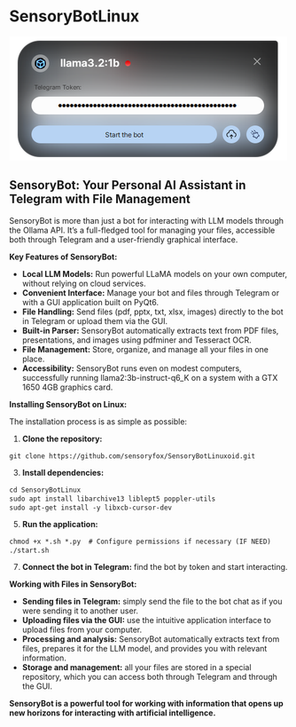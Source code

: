 # SensoryBotLinux

![alt text](https://github.com/sensoryfox/SensoryBotLinuxoid/blob/master/HowItsLook.png?raw=true)

## SensoryBot: Your Personal AI Assistant in Telegram with File Management

SensoryBot is more than just a bot for interacting with LLM models through the Ollama API. It’s a full-fledged tool for managing your files, accessible both through Telegram and a user-friendly graphical interface.

**Key Features of SensoryBot:**

* **Local LLM Models:** Run powerful LLaMA models on your own computer, without relying on cloud services.
* **Convenient Interface:** Manage your bot and files through Telegram or with a GUI application built on PyQt6.
* **File Handling:** Send files (pdf, pptx, txt, xlsx, images) directly to the bot in Telegram or upload them via the GUI.
* **Built-in Parser:** SensoryBot automatically extracts text from PDF files, presentations, and images using pdfminer and Tesseract OCR.
* **File Management:** Store, organize, and manage all your files in one place.
* **Accessibility:** SensoryBot runs even on modest computers, successfully running llama2:3b-instruct-q6_K on a system with a GTX 1650 4GB graphics card.

**Installing SensoryBot on Linux:**

The installation process is as simple as possible:

1. **Clone the repository:**
```
git clone https://github.com/sensoryfox/SensoryBotLinuxoid.git
```
3. **Install dependencies:**
```
cd SensoryBotLinux
sudo apt install libarchive13 liblept5 poppler-utils
sudo apt-get install -y libxcb-cursor-dev
```
5. **Run the application:**
```
chmod +x *.sh *.py  # Configure permissions if necessary (IF NEED)
./start.sh
```
7. **Connect the bot in Telegram:** find the bot by token and start interacting.

**Working with Files in SensoryBot:**

* **Sending files in Telegram:** simply send the file to the bot chat as if you were sending it to another user.
* **Uploading files via the GUI:** use the intuitive application interface to upload files from your computer.
* **Processing and analysis:** SensoryBot automatically extracts text from files, prepares it for the LLM model, and provides you with relevant information.
* **Storage and management:** all your files are stored in a special repository, which you can access both through Telegram and through the GUI.

**SensoryBot is a powerful tool for working with information that opens up new horizons for interacting with artificial intelligence.** 
